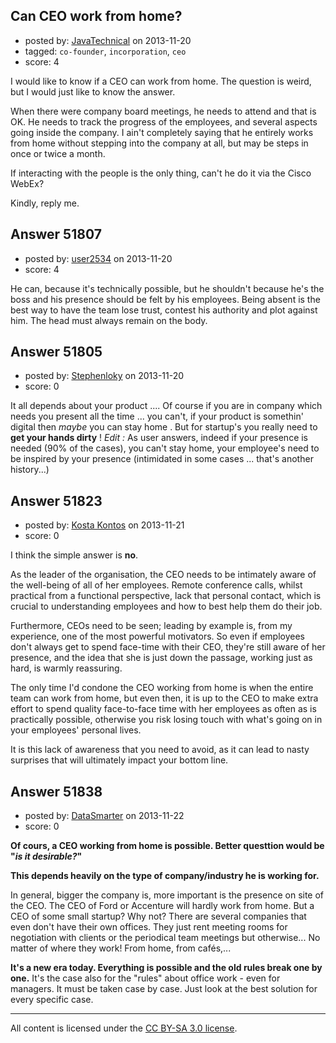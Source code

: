 ## Can CEO work from home?

- posted by: [JavaTechnical](https://stackexchange.com/users/-1/29731-javatechnical) on 2013-11-20
- tagged: `co-founder`, `incorporation`, `ceo`
- score: 4

<p>I would like to know if a CEO can work from home. The question is weird, but I would just like to know the answer.</p>

<p>When there were company board meetings, he needs to attend and that is OK. He needs to track the progress of the employees, and several aspects going inside the company. I ain't completely saying that he entirely works from home without stepping into the company at all, but may be steps in once or twice a month.</p>

<p>If interacting with the people is the only thing, can't he do it via the Cisco WebEx?</p>

<p>Kindly, reply me.</p>



## Answer 51807

- posted by: [user2534](https://stackexchange.com/users/-1/11390-user2534) on 2013-11-20
- score: 4

<p>He can, because it's technically possible, but he shouldn't because he's the boss and his presence should be felt by his employees. Being absent is the best way to have the team lose trust, contest his authority and plot against him. The head must always remain on the body.</p>



## Answer 51805

- posted by: [Stephenloky](https://stackexchange.com/users/-1/29649-stephenloky) on 2013-11-20
- score: 0

<p>It all depends about your product .... Of course if you are in company which needs you present all the time ... you can't, if your product is somethin' digital then <i>maybe</i> you can stay home . But for startup's you really need to <b>get your hands dirty</b> !
<i> Edit :</i>  As user answers, indeed if your presence is needed (90% of the cases), you can't stay home, your employee's need to be inspired by your presence (intimidated in some cases ... that's another history...)</p>



## Answer 51823

- posted by: [Kosta Kontos](https://stackexchange.com/users/-1/16592-kosta-kontos) on 2013-11-21
- score: 0

<p>I think the simple answer is <strong>no</strong>. </p>

<p>As the leader of the organisation, the CEO needs to be intimately aware of the well-being of all of her employees. Remote conference calls, whilst practical from a functional perspective, lack that personal contact, which is crucial to understanding employees and how to best help them do their job.</p>

<p>Furthermore, CEOs need to be seen; leading by example is, from my experience, one of the most powerful motivators. So even if employees don't always get to spend face-time with their CEO, they're still aware of her presence, and the idea that she is just down the passage, working just as hard, is warmly reassuring.</p>

<p>The only time I'd condone the CEO working from home is when the entire team can work from home, but even then, it is up to the CEO to make extra effort to spend quality face-to-face time with her employees as often as is practically possible, otherwise you risk losing touch with what's going on in your employees' personal lives.</p>

<p>It is this lack of awareness that you need to avoid, as it can lead to nasty surprises that will ultimately impact your bottom line.</p>



## Answer 51838

- posted by: [DataSmarter](https://stackexchange.com/users/-1/27274-datasmarter) on 2013-11-22
- score: 0

<p><strong>Of cours, a CEO working from home is possible. Better questtion would be "<em>is it desirable?</em>"</strong></p>

<p><strong>This depends heavily on the type of company/industry he is working for.</strong></p>

<p>In general, bigger the company is, more important is the presence on site of the CEO. The CEO of Ford or Accenture will hardly work from home. But a CEO of some small startup? Why not? There are several companies that even don't have their own offices. They just rent meeting rooms for negotiation with clients or the periodical team meetings but otherwise... No matter of where they work! From home, from cafés,... </p>

<p><strong>It's a new era today. Everything is possible and the old rules break one by one.</strong> It's the case also for the "rules" about office work - even for managers. It must be taken case by case. Just look at the best solution for every specific case. </p>




---

All content is licensed under the [CC BY-SA 3.0 license](https://creativecommons.org/licenses/by-sa/3.0/).
